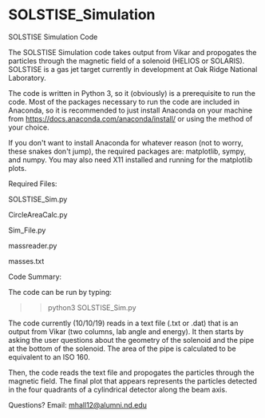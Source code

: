 # SOLSTISE_Simulation
SOLSTISE Simulation Code

The SOLSTISE Simulation code takes output from Vikar and propogates the particles through the magnetic field of a solenoid (HELIOS or SOLARIS). SOLSTISE is a gas jet target currently in development at Oak Ridge National Laboratory. 

The code is written in Python 3, so it (obviously) is a prerequisite to run the code. Most of the packages necessary to run the code are included in Anaconda, so it is recommended to just install Anaconda on your machine from https://docs.anaconda.com/anaconda/install/ or using the method of your choice.

If you don't want to install Anaconda for whatever reason (not to worry, these snakes don't jump), the required packages are: matplotlib, sympy, and numpy. You may also need X11 installed and running for the matplotlib plots. 

Required Files:

SOLSTISE_Sim.py

CircleAreaCalc.py

Sim_File.py

massreader.py

masses.txt

Code Summary:

The code can be run by typing:

>>python3 SOLSTISE_Sim.py

The code currently (10/10/19) reads in a text file (.txt or .dat) that is an output from Vikar (two columns, lab angle and energy). It then starts by asking the user questions about the geometry of the solenoid and the pipe at the bottom of the solenoid. The area of the pipe is calculated to be equivalent to an ISO 160. 

Then, the code reads the text file and propogates the particles through the magnetic field. The final plot that appears represents the particles detected in the four quadrants of a cylindrical detector along the beam axis. 

Questions? Email: mhall12@alumni.nd.edu
